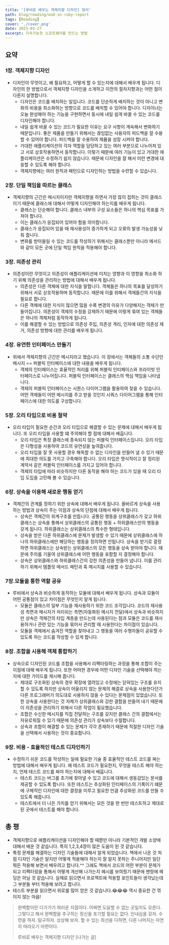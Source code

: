 ```yaml
---
title: '[루비로 배우는 객체지향 디자인] 정리'
path: blog/reading/ood-in-ruby-report
tags: [Reading]
cover: './cover.png'
date: 2023-03-27
excerpt: 지속가능한 소프트웨어를 만드는 방법
---
```


## 요약
### 1장. 객체지향 디자인
* 디자인이 무엇이고, 왜 필요하고, 어떻게 할 수 있는지에 대해서 배우게 됩니다. 디자인의 한 방법으로서 객체지향 디자인을 소개하고 이전의 절차지향과는 어떤 점이 다른지 설명합니다. 
	* 디자인은 코드를 배치하는 일입니다. 코드를 단순하게 배치하는 것이 아니고 변화의 비용을 최소화하는 방향으로 코드를 배치할 수 있어야 합니다. 디자이너는 오늘 완성해야 하는 기능을 구현하면서 동시에 내일 쉽게 바꿀 수 있는 코드를 디자인해야 합니다. 
	* 내일 쉽게 바꿀 수 있는 코드가 필요한 이유는 요구 사항이 계속해서 변화하기 때문입니다. 좋은 제품을 만들기 위해서는 끊임없는 사용자의 피드백을 잘 수용할 수 있어야 합니다. 피드백을 잘 수용하여 제품을 성장 시켜야 합니다.
	* 거대한 애플리케이션의 각자 역할을 담당하고 있는 여러 부분으로 나누어져 있고 서로 상호작용하면서 동작합니다. 이렇기 때문에 여러 기능이 있고 거대한 애플리케이션은 수정하기 쉽지 않습니다. 때문에 디자인을 잘 해서 이런 변경에 대응할 수 있도록 해야 합니다. 
	* 객체지향에는 여러 원칙과 패턴으로 디자인하는 방법을 수련할 수 있습니다. 

### 2장. 단일 책임을 따르는 클래스 
* 객체지향의 근간은 메시지이지만 객체지향을 하면서 가장 많이 접하는 것이 클래스이기 때문에 클래스에 대해서 어떻게 디자인해야 하는지를 배우게 됩니다. 
	* 클래스는 단순해야 합니다. 클래스 내부의 구성 요소들은 하나의 핵심 목표를 가져야 합니다. 
	* 이는 클래스가 응집되어 있어야 함을 의미합니다. 
	* 클래스가 응집되어 있을 때 재사용성이 증가하게 되고 오류의 발생 가능성을 낮춰 줍니다. 
	* 변화를 받아들일 수 있는 코드를 작성하기 위해서는 클래스뿐만 아니라 메서드와 같이 모든 곳에 단일 책임 원칙을 적용해야 합니다.  

### 3장. 의존성 관리
* 의존성이란 무엇이고 의존성이 애플리케이션에 미치는 영향과 이 영향을 최소화 하기 위해 의존성을 관리하는 방법에 대해서 배우게 됩니다. 
	* 의존성은 다른 객체에 대한 지식을 말합니다. 객체들은 하나의 목표를 달성하기 위해서 서로 상호작용하며 동작합니다. 때문에 이를 위해서 객체들간의 지식을 필요로 합니다.
	* 다른 객체에 대한 지식이 많으면 많을 수록 변경의 이유가 다양해지는 객체가 만들어집니다. 의존성이 객체의 수정을 강제하기 때문에 이렇게 묶여 있는 객체들은 하나의 객체처럼 동작하게 됩니다. 
	* 이를 해결할 수 있는 방법으로 의존성 주입, 의존성 격리, 인자에 대한 의존성 제거, 의존성 방향에 대한 관리를 배우게 됩니다. 

### 4장. 유연한 인터페이스 만들기
* 위에서 객체지향의 근간은 메시지라고 했습니다. 이 장에서는 객체들의 소통 수단인 메시지 == 퍼블릭 인터페이스에 대한 내용을 배우게 됩니다. 
	* 객체의 인터페이스는 효율적인 처리를 위해 퍼블릭 인터페이스와 프라이빗 인터페이스로 나누어집니다. 퍼블릭 인터페이스는 클래스의 핵심 책임을 나타냅니다. 
	* 객체의 퍼블릭 인터페이스는 시퀀스 다이어그램을 활용하여 찾을 수 있습니다. 어떤 객체들이 어떤 메시지를 주고 받을 것인지 시쿼스 다이어그램을 통해 인터페이스에 대한 의도를 구상합니다. 

### 5장. 오리 타입으로 비용 절약 
* 오리 타입이 필요한 순간과 오리 타입으로 해결할 수 있는 문제에 대해서 배우게 됩니다. 또 오리 타입을 사용할 떄 주의해야 할 점에 대해서 배웁니다. 
	* 오리 타입은 특정 클래스에 종속되지 않는 퍼블릭 인터페이스입니다. 오리 타입은 다형성을 사용하여 코드의 유연성을 높여줍니다. 
	* 오리 타입을  잘 못 사용할 경우 해독할 수 없는 디자인을 만들어 낼 수 있기 때문에 최대한 의도를 가지고 구축해야 합니다. 오리 타입은 명식적이고 잘 정리된 계약서 같은 퍼블릭 인터페이스를 가지고 있어야 합니다. 
	* 객체의 타입에 따라 비슷하지만 다른 동작을 해야 하는 코드가 있을 때 오리 타입 도입을 고민해 볼 수 있습니다. 

### 6장. 상속을 이용해 새로운 행동 얻기 
* 객체간의 관계를 정하기 위한 상속에 대해서 배우게 됩니다. 올바르게 상속을 사용하는 방법과 상속이 주는 이점과 상속의 단점에 대해서 배우게 됩니다.
	* 상속은 객체간의 위계구조를 만듭니다. 공통된 행동을 상위클래스가 갖고 하위클래스는 상속을 통해서 상위클래스의 공통된 행동 + 하위클래스만의 행동을 갖게 됩니다. 하위클래스는 상위클래스의 특수한 형태입니다.
	* 상속을 받은 다른 하위클래스에 문제가 발생할 수 있기 때문에 상위클래스에 하나의 하위클래스에만 해당하는 행동을 정의하면 안됩니다. 상속을 받기로 결정하면 하위클래스는 상속받는 상위클래스의 모든 행동을 상속 받아야 합니다. 때문에 주의를 기울여 상위클래스에 어떤 행동을 포함할 지 결정해야 합니다. 
	* 상속은 상위클래스와 하위클래스간의 강한 의존성을 만들어 냅니다. 이를 관리하기 위해서 템플릿 메서드 패턴과 훅 메시지를 사용할 수 있습니다. 

### 7장.모듈을 통한 역할 공유 
* 루비에서 상속과 비슷하게 동작하는 모듈에 대해서 배우게 됩니다. 상속과 모듈이 어떤 공통점이 있고 차이점은 무엇인지 알게 됩니다. 
	* 모듈은 클래스의 일부 기능을 재사용하기 위한 코드 조각입니다. 코드의 재사용성 측면과 메시지가 처리되는 측면(자동화된 메시지 전달)에서 상속과 비슷하지만 상속은 객체간의 타입 계층을 만드는데 사용된다는 점과 모듈은 코드를 재사용하거나 관련 있는 기능을 묶어서 관리할 때 사용한다는 차이점이 있습니다. 
	* 모듈을 객체에서 숨겨진 역할을 찾아내고 그 행동을 여러 수행자들이 공유할 수 있도록 하는 코드를 작성할 수 있게 합니다. 

### 8장. 조합을 시용해 객체 통합하기 
* 상속으로 디자인된 코드를 조합을 사용해서 리팩터링하는 과정을 통해 조합이 주는 이점에 대해 배우게 됩니다. 또한 어떠한 경우에 어떤 디자인 기술을 선택해야 하는지에 대한 가이드를 제시해 줍니다. 
	* 제대로 구조화된 상속의 경우 확장에 열려있고 수정에는 닫혀있는 구조를 유지할 수 있도록 하지만 상속이 어울리지 않는 문제의 해결로 상속을 사용한다던가 다른 프로그래머가 의도대로 사용하지 않을 수 있다는 문제점이 있었습니다. 또한 상속을 사용한다는 것 자체가 상위클래스와 강한 결합을 만들어 내기 때문에 이 의존성을 관리하기 위해서 다른 작업이 필요했습니다. 
	* 조합은 수신한 메시지를 직접 전달하는 구조를 갖지만 클래스 간의 결합에서는 자유로워질 수 있기 때문에 의존성 관리가 상속보다 수월합니다. 
	* 상속과 조합이 해결할 수 있는 문제가 각각 존재하기 때문에 적절한 디자인 기술을 선택해서 사용하는 것이 중요합니다. 

### 9장. 비용 - 효율적인 테스트 디자인하기
* 수정하기 쉬운 코드를 작성하는 일에 필요한 기술 중 효율적인 테스트 코드를 짜는 방법에 대해서 배우게 됩니다. 왜 테스트 코드가 필요한지, 무엇을 테스트 해야 하는지, 언제 테스트 코드를 짜야 하는지에 대해서 배웁니다. 
	* 테스트 코드는 버그를 초기에 찾아낼 수 있고 코드에 대해서 생동감있는 문서를 제공할 수 있도록 합니다. 또한 테스트는 추상화된 인터페이스의 기록이기 떄문에 구체적인 디자인에 대한 결정을 미루고 필요한 만큼 추상화된 코드를 만들 수 있도록 해줍니다. 
	* 테스트에서 더 나은 가치를 얻기 위해서는 모든 것을 한 번만 테스트하고 제대로 된 곳에서 테스트를 해야 합니다. 


## 총 평
* 객체지향으로 애플리케이션을 디자인해야 할 때뿐만 아니라 기본적인 개발 소양에 대해서 배운 것 같습니다. 특히 1,2,3,4장이 많은 도움이 된 것 같습니다. 
* 툭정 문제를 해결하는 디자인 기술들에 대해서 알게 되었습니다. 책에서 나온 것 처럼 디자인 기술은 알지만 어떻게 적용해야 하는지 잘 알지 못하는 주니어지만 일단 뭐든 적용해 보면서 배우려고 합니다.^^ 그래도 책에서 코드의 어떤 부분이 문제가 되고 리팩터링을 통해서 어떻게 개선해 나가는지 예시를 보여줬기 때문에 멘땅에 헤딩은 아닐 것 같습니다. 실제로 읽으면서 프로젝트에 적용할 포인트들이 생각났는데 그 부분들 부터 적용해 보려고 합니다. 
* 테스트 부분을 읽으면서 위로를 많이 얻은 것 같습니다.😂😂😂 역시 중요한 건 꺾이지 않는 마음! 

> 완벽함이란 다가가기 여러운 지점이다. 어쩌면 도달할 수 없는 곳일지도 모른다. 그렇다고 해서 완벽함을 추구하는 정신을 포기할 필요는 없다. 인내심을 갖자. 수련을 하자. 탐구하자. 상상해 보자. 할 수 있는 최선을 다하면, 다른 나머지는 자연히 따라오기 마련이다.  
> 
>루비로 배우는 객체지향 디자인 [나가는 글]


